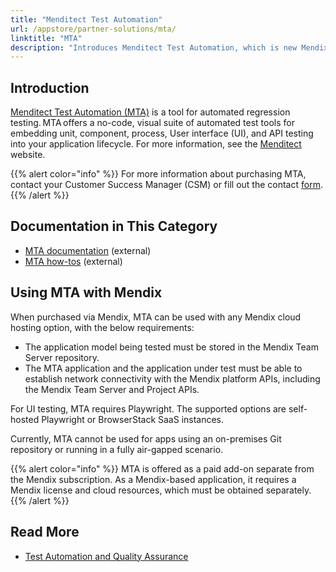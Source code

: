 ```yaml
---
title: "Menditect Test Automation"
url: /appstore/partner-solutions/mta/
linktitle: "MTA"
description: "Introduces Menditect Test Automation, which is new Mendix partner for automated testing."
---
```


## Introduction

[Menditect Test Automation (MTA)](https://marketplace.mendix.com/link/component/120116) is a tool for automated regression testing. MTA offers a no-code, visual suite of automated test tools for embedding unit, component, process, User interface (UI), and API testing into your application lifecycle. For more information, see the [Menditect](https://menditect.com/) website.

{{% alert color="info" %}}
For more information about purchasing MTA, contact your Customer Success Manager (CSM) or fill out the contact [form](https://www.mendix.com/contact-us/#contactform).
{{% /alert %}}

## Documentation in This Category

* [MTA documentation](https://documentation.menditect.com/) (external)
* [MTA how-tos](https://documentation.menditect.com/additional/howtos) (external)

## Using MTA with Mendix

When purchased via Mendix, MTA can be used with any Mendix cloud hosting option, with the below requirements:

* The application model being tested must be stored in the Mendix Team Server repository.
* The MTA application and the application under test must be able to establish network connectivity with the Mendix platform APIs, including the Mendix Team Server and Project APIs.

For UI testing, MTA requires Playwright. The supported options are self-hosted Playwright or BrowserStack SaaS instances.

Currently, MTA cannot be used for apps using an on-premises Git repository or running in a fully air-gapped scenario.

{{% alert color="info" %}}
MTA is offered as a paid add-on separate from the Mendix subscription. As a Mendix-based application, it requires a Mendix license and cloud resources, which must be obtained separately.
{{% /alert %}}

## Read More

* [Test Automation and Quality Assurance](https://www.mendix.com/evaluation-guide/app-lifecycle/test-automation-quality-assurance/)
